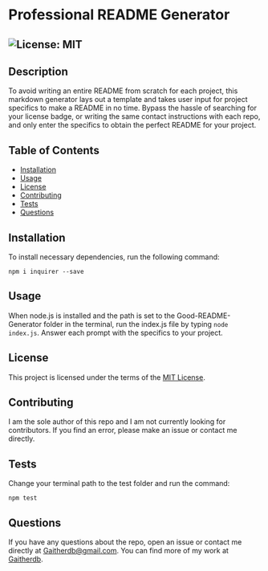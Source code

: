 # Professional README Generator
  ## ![License: MIT](https://img.shields.io/badge/License-MIT-yellow.svg)

  ## Description

  To avoid writing an entire README from scratch for each project, this markdown generator lays out a template and takes user input for project specifics to make a README in no time. Bypass the hassle of searching for your license badge, or writing the same contact instructions with each repo, and only enter the specifics to obtain the perfect README for your project. 

  ## Table of Contents
  * [Installation](#installation)
  * [Usage](#usage)
  * [License](#license)
  * [Contributing](#contributing)
  * [Tests](#tests)
  * [Questions](#questions)
  
  ## Installation
  To install necessary dependencies, run the following command: 
  ```
  npm i inquirer --save
  ```
  
  ## Usage
  When node.js is installed and the path is set to the Good-README-Generator folder in the terminal, run the index.js file by typing `node index.js`. Answer each prompt with the specifics to your project.

  ## License  

  This project is licensed under the terms of the [MIT License](https://opensource.org/licenses/MIT).

  ## Contributing
  I am the sole author of this repo and I am not currently looking for contributors. If you find an error, please make an issue or contact me directly. 

  ## Tests
  Change your terminal path to the test folder and run the command:
  ```
  npm test
  ```

  ## Questions
  If you have any questions about the repo, open an issue or contact me directly at Gaitherdb@gmail.com. You can find more of my work at [Gaitherdb](https://github.com/Gaitherdb).
  